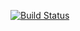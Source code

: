 [![Build Status](https://travis-ci.org/otushomework/homework10.svg?branch=master)](https://travis-ci.org/otushomework/homework10)
